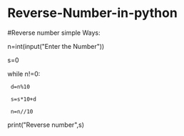 # Reverse-Number-in-python

#Reverse number simple Ways:

n=int(input("Enter the Number"))

s=0

while n!=0:

     d=n%10
    
     s=s*10+d
     
     n=n//10

print("Reverse number",s)
